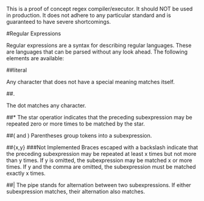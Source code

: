 This is a proof of concept regex compiler/executor. It should NOT be used in
production. It does not adhere to any particular standard and is guaranteed to
have severe shortcomings.

#Regular Expressions

Regular expressions are a syntax for describing regular languages. These are
languages that can be parsed without any look ahead. The following elements are
available:

##literal

Any character that does not have a special meaning matches itself.

##.

The dot matches any character.

##*
The star operatior indicates that the preceding subexpression may be repeated
zero or more times to be matched by the star.

##( and )
Parentheses group tokens into a subexpression.

##\{x,y\}
###Not Implemented
Braces escaped with a backslash indicate that the preceding subexpression may
be repeated at least x times but not more than y times. If y is omitted, the
subexpression may be matched x or more times. If y and the comma are omitted,
the subexpression must be matched exactly x times.

##|
The pipe stands for alternation between two subexpressions. If either
subexpression matches, their alternation also matches.
